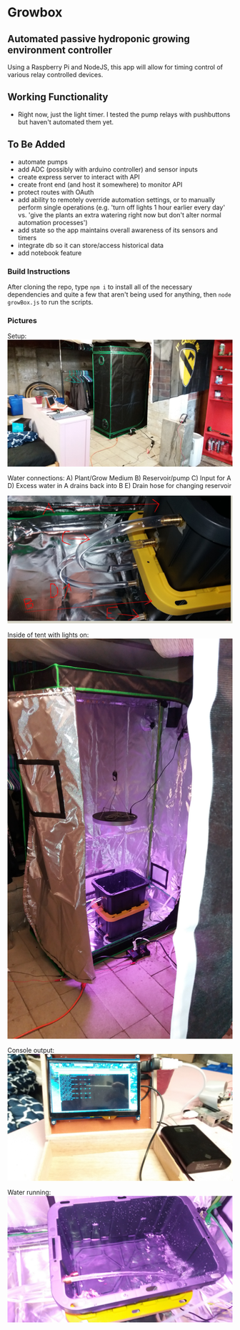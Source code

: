 #  Growbox


##  Automated passive hydroponic growing environment controller

Using a Raspberry Pi and NodeJS, this app will allow for timing control of various relay controlled devices.

##  Working Functionality
  - Right now, just the light timer.  I tested the pump relays with pushbuttons but haven't automated them yet.

##  To Be Added
  - automate pumps
  - add ADC (possibly with arduino controller) and sensor inputs
  - create express server to interact with API
  - create front end (and host it somewhere) to monitor API
  - protect routes with OAuth
  - add ability to remotely override automation settings, or to manually perform single operations
    (e.g. 'turn off lights 1 hour earlier every day' vs. 'give the plants an extra watering right now but don't alter normal automation processes')
  - add state so the app maintains overall awareness of its sensors and timers
  - integrate db so it can store/access historical data
  - add notebook feature

###  Build Instructions

After cloning the repo, type `npm i` to install all of the necessary dependencies and quite a few that aren't being used for anything, then `node growBox.js` to run the scripts.


###  Pictures


Setup:
[![corner](./growBox/assets/corner.jpg)](corner.jpg)

Water connections:
A)  Plant/Grow Medium
B)  Reservoir/pump
C)  Input for A
D)  Excess water in A drains back into B
E)  Drain hose for changing reservoir

[![hoses](./growBox/assets/hoses.jpg)](hoses.jpg)

Inside of tent with lights on:
[![lightsOn](./growBox/assets/lightsOn.jpg)](lightsOn.jpg)

Console output:
[![output](./growBox/assets/output.jpg)](output.jpg)

Water running:
[![waterRunning](./growBox/assets/waterRunning.jpg)](waterRunning.jpg)
